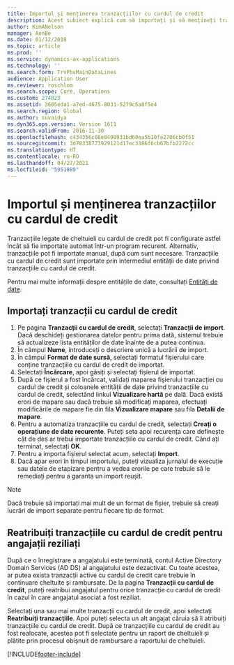 ```yaml
---
title: Importul și menținerea tranzacțiilor cu cardul de credit
description: Acest subiect explică cum să importați și să mențineți tranzacțiile cu cardul de credit legate de cheltuieli. Aceste tranzacții pot fi configurate astfel încât să fie importate automat într-o planificare recurentă sau să poată fi importate manual, după cum sunt necesare.
author: KimANelson
manager: AnnBe
ms.date: 01/12/2018
ms.topic: article
ms.prod: ''
ms.service: dynamics-ax-applications
ms.technology: ''
ms.search.form: TrvPbsMainDataLines
audience: Application User
ms.reviewer: roschlom
ms.search.scope: Core, Operations
ms.custom: 274023
ms.assetid: 3605eda1-a7ed-4675-8031-5279c5a8f5e4
ms.search.region: Global
ms.author: suvaidya
ms.dyn365.ops.version: Version 1611
ms.search.validFrom: 2016-11-30
ms.openlocfilehash: c434356c08e8490931bd60ea5b10fe2706cb0f51
ms.sourcegitcommit: 3d78338773929121d17ec3386f6cb67bfb2272cc
ms.translationtype: HT
ms.contentlocale: ro-RO
ms.lasthandoff: 04/27/2021
ms.locfileid: "5951089"
---
```

# <a name="import-and-maintain-credit-card-transactions"></a>Importul și menținerea tranzacțiilor cu cardul de credit

Tranzacțiile legate de cheltuieli cu cardul de credit pot fi configurate astfel încât să fie importate automat într-un program recurent. Alternativ, tranzacțiile pot fi importate manual, după cum sunt necesare. Tranzacțiile cu cardul de credit sunt importate prin intermediul entității de date privind tranzacțiile cu cardul de credit.

Pentru mai multe informații despre entitățile de date, consultați [Entități de date](/dynamics365/fin-ops-core/dev-itpro/data-entities/data-entities).

## <a name="import-credit-card-transactions"></a>Importați tranzacții cu cardul de credit

1. Pe pagina **Tranzacții cu cardul de credit**, selectați **Tranzacții de import**. Dacă deschideți gestionarea datelor pentru prima dată, sistemul trebuie să actualizeze lista entităților de date înainte de a putea continua.
2. În câmpul **Nume**, introduceți o descriere unică a lucrării de import.
3. În câmpul **Format de date sursă**, selectați formatul fișierului care conține tranzacțiile cu cardul de credit de importat.
4. Selectați **Încărcare**, apoi găsiți și selectați fișierul de importat.
5. După ce fișierul a fost încărcat, validați maparea fișierului tranzacției cu cardul de credit și coloanele entității de date privind tranzacțiile cu cardul de credit, selectând linkul **Vizualizare hartă** pe dală. Dacă există erori de mapare sau dacă trebuie să modificați maparea, efectuați modificările de mapare fie din fila **Vizualizare mapare** sau fila **Detalii de mapare**.
6. Pentru a automatiza tranzacțiile cu cardul de credit, selectați **Creați o operațiune de date recurente**. Puteți seta apoi recurența care definește cât de des ar trebui importate tranzacțiile cu cardul de credit. Când ați terminat, selectați **OK**.
7. Pentru a importa fișierul selectat acum, selectați **Import**.
8. Dacă apar erori în timpul importului, puteți vizualiza jurnalul de execuție sau datele de etapizare pentru a vedea erorile pe care trebuie să le remediați pentru a garanta un import reușit.

> [!NOTE]
> Dacă trebuie să importați mai mult de un format de fișier, trebuie să creați lucrări de import separate pentru fiecare tip de format.

## <a name="reassign-the-credit-card-transactions-for-terminated-employees"></a>Reatribuiți tranzacțiile cu cardul de credit pentru angajații reziliați

După ce o înregistrare a angajatului este terminată, contul Active Directory Domain Services (AD DS) al angajatului este dezactivat. Cu toate acestea, ar putea exista tranzacții active cu cardul de credit care trebuie în continuare cheltuite și rambursate. De la pagina **Tranzacții cu cardul de credit**, puteți reatribui angajatul pentru orice tranzacție cu cardul de credit în cazul în care angajatul asociat a fost reziliat.

Selectați una sau mai multe tranzacții cu cardul de credit, apoi selectați **Reatribuiți tranzacțiile**. Apoi puteți selecta un alt angajat căruia să îi atribuiți tranzacțiile cu cardul de credit. După ce tranzacțiile cu cardul de credit au fost realocate, acestea pot fi selectate pentru un raport de cheltuieli și plătite prin procesul obișnuit de rambursare a raportului de cheltuieli.


[!INCLUDE[footer-include](../includes/footer-banner.md)]